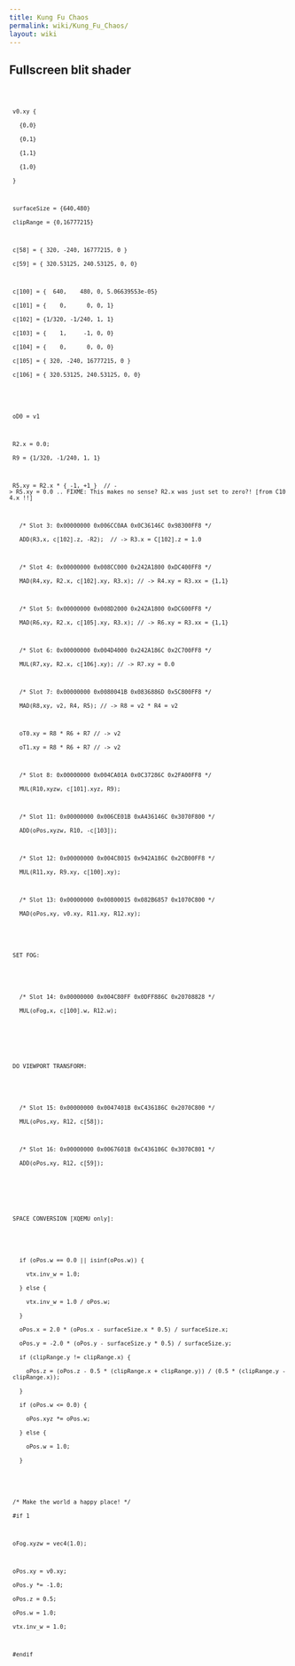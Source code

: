 ```yaml
---
title: Kung Fu Chaos
permalink: wiki/Kung_Fu_Chaos/
layout: wiki
---
```


Fullscreen blit shader
----------------------

<code>

` v0.xy {`  
`   {0,0}`  
`   {0,1}`  
`   {1,1}`  
`   {1,0}`  
` }`  
` `  
` surfaceSize = {640,480}`  
` clipRange = {0,16777215}`  
` `  
` c[58] = { 320, -240, 16777215, 0 }`  
` c[59] = { 320.53125, 240.53125, 0, 0}`  
` `  
` c[100] = {  640,    480, 0, 5.06639553e-05}`  
` c[101] = {    0,      0, 0, 1}`  
` c[102] = {1/320, -1/240, 1, 1}`  
` c[103] = {    1,     -1, 0, 0}`  
` c[104] = {    0,      0, 0, 0}`  
` c[105] = { 320, -240, 16777215, 0 }`  
` c[106] = { 320.53125, 240.53125, 0, 0}`  
` `  
` `  
` oD0 = v1`  
` `  
` R2.x = 0.0;`  
` R9 = {1/320, -1/240, 1, 1}`  
` `  
` R5.xy = R2.x * { -1, +1 }  // -> R5.xy = 0.0 .. FIXME: This makes no sense? R2.x was just set to zero?! [from C104.x !!]`  
` `  
`   /* Slot 3: 0x00000000 0x006CC0AA 0x0C36146C 0x98300FF8 */`  
`   ADD(R3,x, c[102].z, -R2);  // -> R3.x = C[102].z = 1.0`  
` `  
`   /* Slot 4: 0x00000000 0x008CC000 0x242A1800 0xDC400FF8 */`  
`   MAD(R4,xy, R2.x, c[102].xy, R3.x); // -> R4.xy = R3.xx = {1,1}`  
` `  
`   /* Slot 5: 0x00000000 0x008D2000 0x242A1800 0xDC600FF8 */`  
`   MAD(R6,xy, R2.x, c[105].xy, R3.x); // -> R6.xy = R3.xx = {1,1}`  
` `  
`   /* Slot 6: 0x00000000 0x004D4000 0x242A186C 0x2C700FF8 */`  
`   MUL(R7,xy, R2.x, c[106].xy); // -> R7.xy = 0.0`  
` `  
`   /* Slot 7: 0x00000000 0x0080041B 0x0836886D 0x5C800FF8 */`  
`   MAD(R8,xy, v2, R4, R5); // -> R8 = v2 * R4 = v2`  
` `  
`   oT0.xy = R8 * R6 + R7 // -> v2`  
`   oT1.xy = R8 * R6 + R7 // -> v2`  
` `  
`   /* Slot 8: 0x00000000 0x004CA01A 0x0C37286C 0x2FA00FF8 */`  
`   MUL(R10,xyzw, c[101].xyz, R9);`  
` `  
`   /* Slot 11: 0x00000000 0x006CE01B 0xA436146C 0x3070F800 */`  
`   ADD(oPos,xyzw, R10, -c[103]);`  
` `  
`   /* Slot 12: 0x00000000 0x004C8015 0x942A186C 0x2CB00FF8 */`  
`   MUL(R11,xy, R9.xy, c[100].xy);`  
` `  
`   /* Slot 13: 0x00000000 0x00800015 0x082B6857 0x1070C800 */`  
`   MAD(oPos,xy, v0.xy, R11.xy, R12.xy);`  
` `  
` `  
` SET FOG:`  
` `  
` `  
`   /* Slot 14: 0x00000000 0x004C80FF 0x0DFF886C 0x20708828 */`  
`   MUL(oFog,x, c[100].w, R12.w);`  
` `  
` `  
` `  
` DO VIEWPORT TRANSFORM:`  
` `  
` `  
`   /* Slot 15: 0x00000000 0x0047401B 0xC436186C 0x2070C800 */`  
`   MUL(oPos,xy, R12, c[58]);`  
` `  
`   /* Slot 16: 0x00000000 0x0067601B 0xC436106C 0x3070C801 */`  
`   ADD(oPos,xy, R12, c[59]);`  
` `  
` `  
` `  
` SPACE CONVERSION [XQEMU only]:`  
` `  
` `  
`   if (oPos.w == 0.0 || isinf(oPos.w)) {`  
`     vtx.inv_w = 1.0;`  
`   } else {`  
`     vtx.inv_w = 1.0 / oPos.w;`  
`   }`  
`   oPos.x = 2.0 * (oPos.x - surfaceSize.x * 0.5) / surfaceSize.x;`  
`   oPos.y = -2.0 * (oPos.y - surfaceSize.y * 0.5) / surfaceSize.y;`  
`   if (clipRange.y != clipRange.x) {`  
`     oPos.z = (oPos.z - 0.5 * (clipRange.x + clipRange.y)) / (0.5 * (clipRange.y - clipRange.x));`  
`   }`  
`   if (oPos.w <= 0.0) {`  
`     oPos.xyz *= oPos.w;`  
`   } else {`  
`     oPos.w = 1.0;`  
`   }`  
` `  
` `  
` /* Make the world a happy place! */`  
` #if 1`  
` `  
` oFog.xyzw = vec4(1.0);`  
` `  
` oPos.xy = v0.xy;`  
` oPos.y *= -1.0;`  
` oPos.z = 0.5;`  
` oPos.w = 1.0;`  
` vtx.inv_w = 1.0;`  
` `  
` #endif`  
` `

</code>
